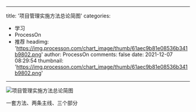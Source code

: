 
---
title: '项目管理实施方法总论简图'
categories: 
 - 学习
 - ProcessOn
 - 推荐
headimg: 'https://img.processon.com/chart_image/thumb/61aec9b81e08536b341b9802.png'
author: ProcessOn
comments: false
date: 2021-12-07 08:29:54
thumbnail: 'https://img.processon.com/chart_image/thumb/61aec9b81e08536b341b9802.png'
---

<div>   
<img class="thumb" alt="项目管理实施方法总论简图" src="https://img.processon.com/chart_image/thumb/61aec9b81e08536b341b9802.png" referrerpolicy="no-referrer">
<p>一套方法、两条主线、三个部分</p>  
</div>
            
